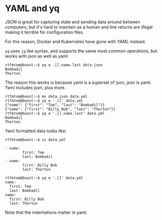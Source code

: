 # YAML and yq

JSON is great for capturing state and sending data around between computers, but it's hard to maintain as a human and line returns are illegal making it terrible for configuration files. 

For this reason, Docker and Kubernetes have gone with YAML instead. 

`yq` uses `jq` like syntax, and supports the same most common operations, but works with json as well as yaml
```
rtfmtom@boost:~$ yq e .[].name.last data.json
Bombadil
Thorton
```
The reason this works is because yaml is a superset of json; json is yaml. Yaml includes json, plus more. 
```
rtfmtom@boost:~$ mv data.json data.yml
rtfmtom@boost:~$ yq e '.[]' data.yml
{"name": {"first": "Tom", "last": "Bombadil"}}
{"name": {"first": "Billy Bob", "last": "Thorton"}}
rtfmtom@boost:~$ yq e '.[].name.last' data.yml 
Bombadil
Thorton
```
Yaml formatted data looks like:
```
rtfmtom@boost:~$ vi data.yml

- name:
        first: Tom
        last: Bombadil
- name:
        first: Billy Bob
        last: Thorton

rtfmtom@boost:~$ yq e '.[]' data.yml
name:
  first: Tom
  last: Bombadil
name:
  first: Billy Bob
  last: Thorton
```
Note that the indentations matter in yaml. 

